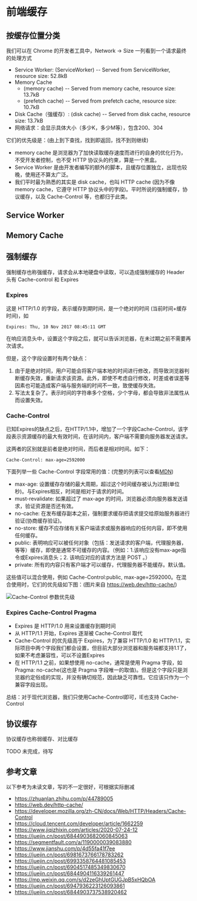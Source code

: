 # 前端缓存

## 按缓存位置分类

我们可以在 Chrome 的开发者工具中，Network -> Size 一列看到一个请求最终的处理方式

* Service Worker: (ServiceWorker) -- Served from ServiceWorker, resource size: 52.8kB
* Memory Cache
  * (memory cache) -- Served from memory cache, resource size: 13.7kB
  * (prefetch cache) -- Served from prefetch cache, resource size: 10.7kB
* Disk Cache（强缓存）: (disk cache) -- Served from disk cache, resource size: 13.7kB
* 网络请求：会显示具体大小（多少K，多少M等），包含200、304

它们的优先级是：(由上到下查找，找到即返回，找不到则继续)

* memory cache 是浏览器为了加快读取缓存速度而进行的自身的优化行为，不受开发者控制，也不受 HTTP 协议头的约束，算是一个黑盒。
* Service Worker 是由开发者编写的额外的脚本，且缓存位置独立，出现也较晚，使用还不算太广泛。
* 我们平时最为熟悉的其实是 disk cache，也叫 HTTP cache (因为不像 memory cache，它遵守 HTTP 协议头中的字段)。平时所说的强制缓存，协议缓存，以及 Cache-Control 等，也都归于此类。

## Service Worker

## Memory Cache

## 强制缓存

强制缓存也称强缓存，请求会从本地硬盘中读取，可以造成强制缓存的 Header 头有 Cache-control 和 Expires

### Expires

这是 HTTP/1.0 的字段，表示缓存到期时间，是一个绝对的时间 (当前时间+缓存时间)，如

```shell
Expires: Thu, 10 Nov 2017 08:45:11 GMT
```

在响应消息头中，设置这个字段之后，就可以告诉浏览器，在未过期之前不需要再次请求。

但是，这个字段设置时有两个缺点：

1. 由于是绝对时间，用户可能会将客户端本地的时间进行修改，而导致浏览器判断缓存失效，重新请求该资源。此外，即使不考虑自行修改，时差或者误差等因素也可能造成客户端与服务端的时间不一致，致使缓存失效。
1. 写法太复杂了。表示时间的字符串多个空格，少个字母，都会导致非法属性从而设置失效。

### Cache-Control

已知Expires的缺点之后，在HTTP/1.1中，增加了一个字段Cache-Control，该字段表示资源缓存的最大有效时间，在该时间内，客户端不需要向服务器发送请求。

这两者的区别就是前者是绝对时间，而后者是相对时间。如下：

```shell
Cache-Control: max-age=2592000
```

下面列举一些 Cache-Control 字段常用的值：(完整的列表可以查看[MDN](https://developer.mozilla.org/zh-CN/docs/Web/HTTP/Headers/Cache-Control))

* max-age: 设置缓存存储的最大周期，超过这个时间缓存被认为过期(单位秒)。与Expires相反，时间是相对于请求的时间。
* must-revalidate: 如果超过了 max-age 的时间，浏览器必须向服务器发送请求，验证资源是否还有效。
* no-cache: 在发布缓存副本之前，强制要求缓存把请求提交给原始服务器进行验证(协商缓存验证)。
* no-store: 缓存不应存储有关客户端请求或服务器响应的任何内容，即不使用任何缓存。
* public: 表明响应可以被任何对象（包括：发送请求的客户端，代理服务器，等等）缓存，即使是通常不可缓存的内容。（例如：1.该响应没有max-age指令或Expires消息头；2. 该响应对应的请求方法是 POST 。）
* private: 所有的内容只有客户端才可以缓存，代理服务器不能缓存。默认值。

这些值可以混合使用，例如 Cache-Control:public, max-age=2592000。在混合使用时，它们的优先级如下图：(图片来自 <https://web.dev/http-cache/>)

![Cache-Control 参数优先级](/assets/web-skills/cache.png)

### Expires Cache-Control Pragma

* Expires 是 HTTP/1.0 用来设置缓存到期时间
* 从 HTTP/1.1 开始，Expires 逐渐被 Cache-Control 取代
* Cache-Control 的优先级高于 Expires，为了兼容 HTTP/1.0 和 HTTP/1.1，实际项目中两个字段我们都会设置，但目前大部分浏览器和服务端都支持1.1了，如果不考虑兼容性，可以不设置Expires
* 在 HTTP/1.1 之前，如果想使用 no-cache，通常是使用 Pragma 字段，如 Pragma: no-cache(这也是 Pragma 字段唯一的取值)。但是这个字段只是浏览器约定俗成的实现，并没有确切规范，因此缺乏可靠性。它应该只作为一个兼容字段出现。

总结：对于现代浏览器，我们只使用Cache-Control即可，IE也支持 Cache-Control

## 协议缓存

协议缓存也称弱缓存、对比缓存

TODO 未完成，待写

## 参考文章

以下参考为未读文章，写的不一定很好，可根据实际删减

* <https://zhuanlan.zhihu.com/p/44789005>
* <https://web.dev/http-cache/>
* <https://developer.mozilla.org/zh-CN/docs/Web/HTTP/Headers/Cache-Control>
* <https://cloud.tencent.com/developer/article/1662259>
* <https://www.jiqizhixin.com/articles/2020-07-24-12>
* <https://juejin.cn/post/6844903682060845063>
* <https://segmentfault.com/a/1190000039083880>
* <https://www.jianshu.com/p/4d55fa41f7ee>
* <https://juejin.cn/post/6981673766178783262>
* <https://juejin.cn/post/6993358764481085453>
* <https://juejin.cn/post/6904517485349830670>
* <https://juejin.cn/post/6844904116339261447>
* <https://mp.weixin.qq.com/s/d2zeGhUptGUGJpB5xHQbOA>
* <https://juejin.cn/post/6947936223126093861>
* <https://juejin.cn/post/6844903737538920462>
